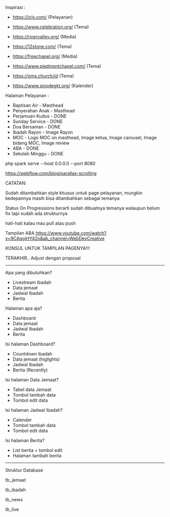 Inspirasi :

- https://iclv.com/ (Pelayanan)

- https://www.celebration.org/ (Tema)

- https://rivervalley.org/ (Media)

- https://12stone.com/ (Tema)

- https://freechapel.org/ (Media)

- https://www.piedmontchapel.com/ (Tema)

- https://gms.church/id (Tema)

- https://www.sinodegkt.org/ (Kalender)

Halaman Pelayanan :

- Baptisan Air - Masthead
- Penyerahan Anak - Masthead
- Perjamuan Kudus - DONE
- Sunday Service - DONE
- Doa Bersaman - DONE
- Ibadah Rayon - Image Rayon
- MOC - Logo MOC on masthead, Image ketua, Image carousel, Image bidang MOC, Image review
- ABA - DONE
- Sekolah Minggu - DONE

php spark serve --host 0.0.0.0 --port 8080

https://webflow.com/blog/parallax-scrolling

CATATAN:

Sudah ditambahkan style khusus untuk page pelayanan, mungkin kedepannya masih bisa ditambahkan sebagai temanya

Status On Progressions berarti sudah dibuatnya temanya walaupun belum fix tapi sudah ada strukturnya

hati-hati kalau mau pull atau push

Tampilan ABA
https://www.youtube.com/watch?v=9CAqojHY42o&ab_channel=WebDevCreative

KONSUL UNTUK TAMPILAN PAGENYA!!!

TERAKHIR.. Adjust dengan proposal

---

Apa yang dibutuhkan?

- Livestream Ibadah
- Data jemaat
- Jadwal Ibadah
- Berita

Halaman apa aja?

- Dashboard
- Data jemaat
- Jadwal Ibadah
- Berita

Isi halaman Dashboard?

- Countdown ibadah
- Data jemaat (higlights)
- Jadwal Ibadah
- Berita (Recently)

Isi halaman Data Jemaat?

- Tabel data Jemaat
- Tombol tambah data
- Tombol edit data

Isi halaman Jadwal Ibadah?

- Calender
- Tombol tambah data
- Tombol edit data

Isi halaman Berita?

- List berita + tombol edit
- Halaman tambah berita

---

Struktur Database

tb_jemaat

tb_ibadah

tb_news

tb_live
